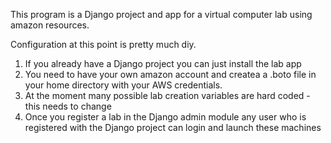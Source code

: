 This program is a Django project and app for a virtual computer lab using amazon resources.

Configuration at this point is pretty much diy.

1.  If you already have a Django project you can just install the lab app
2.  You need to have your own amazon account and createa a .boto file in your home directory with your AWS credentials.
3.  At the moment many possible lab creation variables are hard coded - this needs to change
4.  Once you register a lab in the Django admin module any user who is registered with the Django project can login and launch these machines

